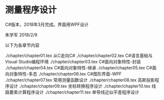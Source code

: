 # 测量程序设计

C\#版本，2018年3月完成。界面用WPF设计

朱学军
2018/2/9

以下为各章节内容

./chapter/chapter01.tex  从C走向C\#
./chapter/chapter02.tex  C\#语言基础与Visual Studio编程环境
./chapter/chapter03.tex  C\#面向对象特性-封装
./chapter/chapter04.tex  C\#面向对象特性-继承
./chapter/chapter05.tex  C\#面向对象特性-多态
./chapter/chapter06.tex  C\#图形界面-WPF
./chapter/chapter07.tex  常用测量函数设计
./chapter/chapter08.tex  高斯投影程序设计
./chapter/chapter09.tex  坐标转换程序设计
./chapter/chapter10.tex  线路要素计算程序设计
./chapter/chapter11.tex  单导线近似平差程序设计





